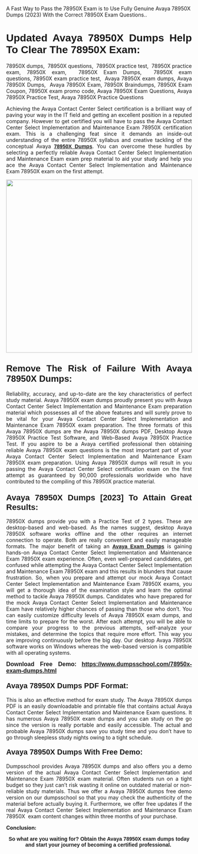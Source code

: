 <p>A Fast Way to Pass the 78950X Exam is to Use Fully Genuine Avaya 78950X Dumps (2023) With the Correct 78950X Exam Questions..</p>

<h1 style="text-align: justify;"><strong><span style="font-family:Verdana,Geneva,sans-serif;">Updated Avaya 78950X Dumps Help To Clear The 78950X Exam:</span></strong></h1>

<p style="text-align: justify;">78950X dumps,  78950X questions,  78950X practice test,  78950X practice exam, 78950X exam,  78950X Exam Dumps,  78950X exam questions, 78950X exam practice test,  Avaya 78950X exam dumps, Avaya 78950X Dumps,  Avaya 78950X Exam, 78950X Braindumps, 78950X Exam Coupon, 78950X exam promo code, Avaya 78950X Exam Questions, Avaya 78950X Practice Test, Avaya 78950X Practice Questions</p>

<p style="text-align: justify;">Achieving the Avaya Contact Center Select certification is a brilliant way of paving your way in the IT field and getting an excellent position in a reputed company. However to get certified you will have to pass the Avaya Contact Center Select Implementation and Maintenance Exam 78950X certification exam. This is a challenging feat since it demands an inside-out understanding of the entire 78950X syllabus and creative tackling of the conceptual Avaya <a href="https://www.dumpsschool.com/78950x-exam-dumps.html"><span style="font-family:Verdana,Geneva,sans-serif;"><strong>78950X Dumps</strong></span></a>. You can overcome these hurdles by selecting a perfectly reliable Avaya Contact Center Select Implementation and Maintenance Exam exam prep material to aid your study and help you ace the Avaya Contact Center Select Implementation and Maintenance Exam 78950X exam on the first attempt.</p>

<p style="text-align: justify;"><a href="https://www.dumpsschool.com/78950x-exam-dumps.html"><img alt="" src="https://lh3.googleusercontent.com/pw/AL9nZEXTnx-h3VAwmQ42NpyJBmUK-fANKF8vsH2hymHVf8ycIwJ47iI4Qn_pkCv8nx_DV5UvAc8WAssduHJKtvkHIPf8d8IQFAZC6offZ_lfhXQ5UUBSi1Ff8m31hLznjs03QyiSesC6U3Rcr4jLl4JRY5US=w904-h513-no" style="width: 100%; height: 470px;" /></a></p>

<h2 style="text-align: justify;"><span style="font-size:24px;"><span style="font-family:Verdana,Geneva,sans-serif;"><strong>Remove The Risk of Failure With Avaya 78950X Dumps:</strong></span></span></h2>

<p style="text-align: justify;">Reliability, accuracy, and up-to-date are the key characteristics of perfect study material. Avaya 78950X exam dumps proudly present you with Avaya Contact Center Select Implementation and Maintenance Exam preparation material which possesses all of the above features and will surely prove to be vital for your Avaya Contact Center Select Implementation and Maintenance Exam 78950X exam preparation. The three formats of this Avaya 78950X dumps are the Avaya 78950X dumps PDF, Desktop Avaya 78950X Practice Test Software, and Web-Based Avaya 78950X Practice Test. If you aspire to be a Avaya certified professional then obtaining reliable Avaya 78950X exam questions is the most important part of your Avaya Contact Center Select Implementation and Maintenance Exam 78950X exam preparation. Using Avaya 78950X dumps will result in you passing the Avaya Contact Center Select certification exam on the first attempt as guaranteed by 90,000 professionals worldwide who have contributed to the compiling of this 78950X practice material.</p>

<h3 style="text-align: justify;"><span style="font-family:Verdana,Geneva,sans-serif;"><strong><span style="font-size:22px;">Avaya 78950X Dumps [2023] To Attain Great Results:</span></strong></span></h3>

<p style="text-align: justify;">78950X dumps provide you with a Practice Test of 2 types. These are desktop-based and web-based. As the names suggest, desktop Avaya 78950X software works offline and the other requires an internet connection to operate. Both are really convenient and easily manageable formats. The major benefit of taking an <a href="https://www.dumpsschool.com/avaya-braindumps.html"><span style="font-family:Verdana,Geneva,sans-serif;"><strong>Avaya Exam Dumps</strong></span></a> is gaining hands-on Avaya Contact Center Select Implementation and Maintenance Exam 78950X exam experience. Often, even well-prepared candidates, get confused while attempting the Avaya Contact Center Select Implementation and Maintenance Exam 78950X exam and this results in blunders that cause frustration. So, when you prepare and attempt our mock Avaya Contact Center Select Implementation and Maintenance Exam 78950X exams, you will get a thorough idea of the examination style and learn the optimal method to tackle Avaya 78950X dumps. Candidates who have prepared for the mock Avaya Contact Center Select Implementation and Maintenance Exam have relatively higher chances of passing than those who don’t. You can easily customize difficulty levels of Avaya 78950X exam dumps, and time limits to prepare for the worst. After each attempt, you will be able to compare your progress to the previous attempts, self-analyze your mistakes, and determine the topics that require more effort. This way you are improving continuously before the big day. Our desktop Avaya 78950X software works on Windows whereas the web-based version is compatible with all operating systems.</p>

<p style="text-align: justify;"><strong><span style="font-family:Verdana,Geneva,sans-serif;"><span style="font-size:16px;">Download Free Demo:</span></span> <span style="font-family:Verdana,Geneva,sans-serif;"><span style="font-size:16px;"><a href="https://www.dumpsschool.com/78950x-exam-dumps.html">https://www.dumpsschool.com/78950x-exam-dumps.html</a></span></span></strong></p>

<h4 style="text-align: justify;"><strong><span style="font-size:20px;"><span style="font-family:Verdana,Geneva,sans-serif;">Avaya 78950X Dumps PDF Format:</span></span></strong></h4>

<p style="text-align: justify;">This is also an effective method for exam study. The Avaya 78950X dumps PDF is an easily downloadable and printable file that contains actual Avaya Contact Center Select Implementation and Maintenance Exam questions. It has numerous Avaya 78950X exam dumps and you can study on the go since the version is really portable and easily accessible. The actual and probable Avaya 78950X dumps save you study time and you don’t have to go through sleepless study nights owing to a tight schedule.</p>

<h4 style="text-align: justify;"><span style="font-size:20px;"><strong><span style="font-family:Verdana,Geneva,sans-serif;">Avaya 78950X Dumps With Free Demo:</span></strong></span></h4>

<p style="text-align: justify;">Dumpsschool provides Avaya 78950X dumps and also offers you a demo version of the actual Avaya Contact Center Select Implementation and Maintenance Exam 78950X exam material. Often students run on a tight budget so they just can’t risk wasting it online on outdated material or non-reliable study materials. Thus we offer a Avaya 78950X dumps free demo version on our dumpsschool so that you may check the authenticity of the material before actually buying it. Furthermore, we offer free updates if the real Avaya Contact Center Select Implementation and Maintenance Exam 78950X  exam content changes within three months of your purchase.</p>

<p style="text-align: justify;"><strong>Conclusion:</strong></p>

<p style="text-align: center;"><span style="font-family:Verdana,Geneva,sans-serif;"><strong>So what are you waiting for? Obtain the Avaya 78950X exam dumps today and start your journey of becoming a certified professional.</strong> </span></p>

